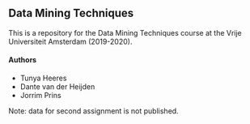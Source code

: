 ## Data Mining Techniques
 This is a repository for the Data Mining Techniques course at the Vrije Universiteit Amsterdam (2019-2020).
 
 #### Authors
 - Tunya Heeres
 - Dante van der Heijden
 - Jorrim Prins
 
 Note: data for second assignment is not published.


